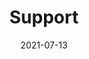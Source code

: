 ---
date: "2021-07-13"
draft: false
title: "Support"
description: "Hjelp når det trengs "
icon: "fas fa-dice-d6"  # fontawesome icon pack : https://fontawesome.com/icons/


######################### banner #####################
banner:
  title: "Webside drift"
  image: "images/products/02.jpg"
  content : "Alle nettsider og nettbutikker har til felles at det er viktig å opprettholde nettstedskvaliteten og at de er vedlikeholdt regelmessig også etter lansering av dem. 
  
  
  Det er mye mer enn å tilby hjelp hvis en nettside har blitt angrepet eller forsvinner fra nettet."
  button:
    enable : true
    label : "Ta kontakt"
    link : "contact/"
  background_class: ""

      
######################### product_info #####################
product_info:
  enable : true
  title: "Vedlikehold"
  content: "Vedlikeholdet av nettsteder har flere aspekter. sporing og redigering av oppdateringer av plugins og Wordpress er en, kontinuerlig overvåking av alle funksjoner er en annen. Og analysen av nettstedsbesøk er en tredjedel. 
  
  
  I tillegg er måten innhold publiseres på av stor betydning for søkemotorene (SEO)."
  background_class: "bg-light"
  features:
  - image: "images/products/01.jpg"
    content : "##### Sikkerhet


    Den viktigste oppgaven er at et webområde er sikkert, at oppdateringene oppdateres, serveren er optimalt konfigurert og generelle sikkerhetsrutiner følges.

    <br><br>

    ##### Hastighet

    En nettsides hastighet har stor påvirkning på brukeropplevelsen. Trege nettsider har høyere fluktfrekvenser, lavere konverteringsprosent, og er generelt frustrerende for dine besøkende å bruke.
    "

  - image: "images/products/02.jpg"
    content : "##### Support


    Med dagens teknologi oppstår stadig nye krav, og her er nettsider intet unntak. Minimumet du må opprettholde er at siden er holdt velfungerende, ikke bare ved oppstart, men også i tiden fremover. Grundig og regelmessig testing av alle funksjonene som for eksempel kontaktskjema, søkefunksjon, handlekurv og innloggingsfunksjon.

    <br><br>

    ##### Endringer

    I dagens markedsplass kreves der mer enn å lage en nettside og holde den gående, innholdet og designet av sidene må oppdateres jevnlig for å opprettholde autoritet og kvalitet. Det kan tenkes at du ønsker designendringer eller nye funksjoner på nettsiden eller nettbutikken din.
    "

      
######################### content_and_image_ordered #####################
content_and_image_ordered:
  enable : true
  block:
  - title : "Innhold "
    background_class : "bg-light"
    images:
    - "images/service-1.png"
    - "images/service-2.png"
    - "images/service-3.png"
    content : "For noen kunder er jeg ansvarlig for alt innhold, publiser artikler og produkter på deres nettsted. Jeg kontrolerer, noen ganger kopierer og oversetter, noen ganger 'skrape' innhold fra leverandørene og publiserer det i tilpasset form på kundenes nettsted.
    


    I tillegg kan vi bistå med analyse og søkemotoroptimalisering, AdWords-kampanjer, nyhetsbrev, og andre ting som gir nettstedet deres et løft og gjør den mer synlig i søk"
      
  - title : "Veien videre"
    background_class : ""
    images:
    - "images/service-1.png"
    content : "De fleste utfordringene ligger i effektiviteten og integreringen av informasjonen. Et nettsted er et start- eller sluttpunkt for mye digital markedsføring. Vi prøver å justere alle markedsføringskanaler så mye som mulig, slik at publikasjonen i en kanal også finnes på de andre kanalene."
      
 

      
######################### CTA #####################
cta:
  enable : true
  title : "Få et raskere, mer sikkert nettsted"
  content : "WordPress med vedlikeholdsavtale er for deg som vil ha det lettvint og trygt."
  background_class: ""
  button:
    enable : true
    label : "Ta kontakt"
    link : "contact/"

---